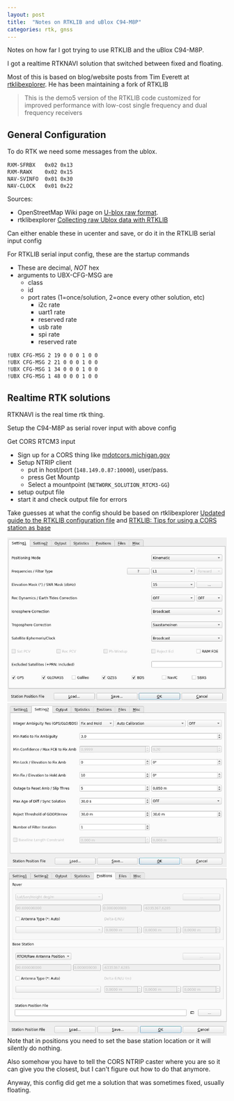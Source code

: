 ```yaml
---
layout: post
title:  "Notes on RTKLIB and uBlox C94-M8P"
categories: rtk, gnss
---
```


Notes on how far I got trying to use RTKLIB and the uBlox C94-M8P.

I got a realtime RTKNAVI solution that switched between fixed and floating.

<!--excerpt-->

Most of this is based on blog/website posts from Tim Everett at [rtklibexplorer](https://rtklibexplorer.wordpress.com/).
He has been maintaining a fork of RTKLIB
> This is the demo5 version of the RTKLIB code customized for improved performance with low-cost single frequency and dual frequency receivers


## General Configuration
To do RTK we need some messages from the ublox.
```
RXM-SFRBX   0x02 0x13
RXM-RAWX    0x02 0x15
NAV-SVINFO  0x01 0x30
NAV-CLOCK   0x01 0x22
```
Sources:
* OpenStreetMap Wiki page on [U-blox raw format](https://wiki.openstreetmap.org/wiki/U-blox_raw_format#U-BLOX-M8).
* rtklibexplorer [Collecting raw Ublox data with RTKLIB](https://rtklibexplorer.wordpress.com/2016/02/03/collecting-raw-gps-data-with-rtklib/)

Can either enable these in ucenter and save, or do it in the RTKLIB serial input config

For RTKLIB serial input config, these are the startup commands
* These are decimal, *NOT* hex
* arguments to UBX-CFG-MSG are
  * class
  * id
  * port rates (1=once/solution, 2=once every other solution, etc)
    * i2c rate
    * uart1 rate
    * reserved rate
    * usb rate
    * spi rate
    * reserved rate

```
!UBX CFG-MSG 2 19 0 0 0 1 0 0
!UBX CFG-MSG 2 21 0 0 0 1 0 0
!UBX CFG-MSG 1 34 0 0 0 1 0 0
!UBX CFG-MSG 1 48 0 0 0 1 0 0
```

## Realtime RTK solutions
RTKNAVI is the real time rtk thing.

Setup the C94-M8P as serial rover input with above config

Get CORS RTCM3 input
* Sign up for a CORS thing like [mdotcors.michigan.gov](https://mdotcors.michigan.gov)
* Setup NTRIP client
  * put in host/port (`148.149.0.87:10000`), user/pass.
  * press Get Mountp
  * Select a mountpoint (`NETWORK_SOLUTION_RTCM3-GG`)
* setup output file
* start it and check output file for errors

Take guesses at what the config should be based on rtklibexplorer
[Updated guide to the RTKLIB configuration file](https://rtklibexplorer.wordpress.com/2018/11/27/updated-guide-to-the-rtklib-configuration-file/)
and
[RTKLIB: Tips for using a CORS station as base](https://rtklibexplorer.wordpress.com/2020/02/05/rtklib-tips-for-using-a-cors-station-as-base/)

<img src="/images/rtk-notes/Setting1.png" class="img-middle">
<img src="/images/rtk-notes/Setting2.png" class="img-middle">
<img src="/images/rtk-notes/Positions.png" class="img-middle">
Note that in positions you need to set the base station location or it will silently do nothing.

Also somehow you have to tell the CORS NTRIP caster where you are so it can give
you the closest, but I can't figure out how to do that anymore.

Anyway, this config did get me a solution that was sometimes fixed, usually floating.
